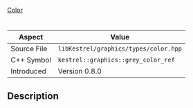 [Color](index.md)
# 
| Aspect | Value |
| --- | --- |
| Source File | `libKestrel/graphics/types/color.hpp` |
| C++ Symbol | `kestrel::graphics::grey_color_ref` |
| Introduced | Version 0.8.0 |
## Description
